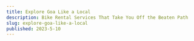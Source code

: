 ```yaml
---
title: Explore Goa Like a Local
description: Bike Rental Services That Take You Off the Beaten Path
slug: explore-goa-like-a-local
published: 2023-5-10
---
```

